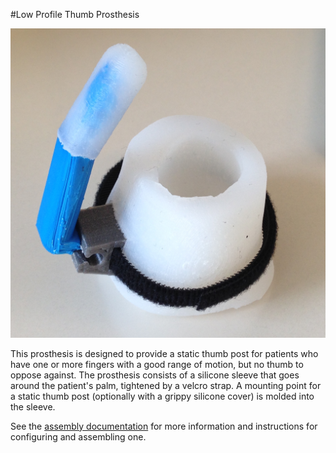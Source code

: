 #Low Profile Thumb Prosthesis

![Photo of assembled prosthesis](docs/images/complete_prosthesis.jpg)

This prosthesis is designed to provide a static thumb post for patients who have one or more fingers with a good range of motion, but no thumb to oppose against. The prosthesis consists of a silicone sleeve that goes around the patient's palm, tightened by a velcro strap. A mounting point for a static thumb post (optionally with a grippy silicone cover) is molded into the sleeve.

See the [assembly documentation](http://daprice.github.io/Shriner-Hands/docs/documentation.html) for more information and instructions for configuring and assembling one.
